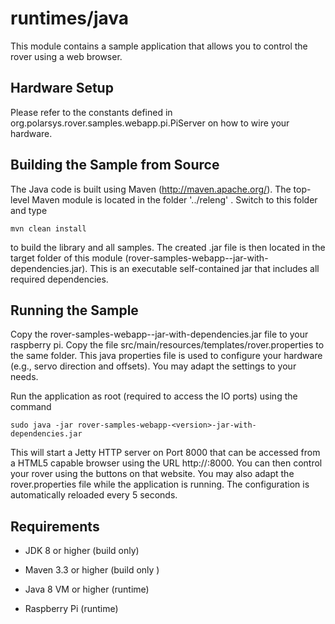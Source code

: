 runtimes/java
=============

This module contains a sample application that allows you to control the rover using a web browser.

Hardware Setup
--------------

Please refer to the constants defined in org.polarsys.rover.samples.webapp.pi.PiServer on how to wire your hardware.


Building the Sample from Source
----------------------------------------

The Java code is built using Maven (http://maven.apache.org/). The top-level Maven module is located in the folder '../releng' . Switch to this folder and type

	mvn clean install 
	
to build the library and all samples. The created .jar file is then located in the target folder of this module 
(rover-samples-webapp-<version>-jar-with-dependencies.jar). This is an executable self-contained jar that includes all required dependencies.


Running the Sample
------------------

Copy the rover-samples-webapp-<version>-jar-with-dependencies.jar file to your raspberry pi. Copy the file src/main/resources/templates/rover.properties to the same folder. This java properties file is used to configure your hardware (e.g., servo direction and offsets). You may adapt the settings to your needs.

Run the application as root (required to access the IO ports) using the command

	sudo java -jar rover-samples-webapp-<version>-jar-with-dependencies.jar
	
This will start a Jetty HTTP server on Port 8000 that can be accessed from a HTML5 capable browser using the URL http://<ip-of-your-raspi>:8000. You can then control your rover using the buttons on that website. You may also adapt the rover.properties file while the application is running. The configuration is automatically reloaded every 5 seconds.

Requirements
------------

 * JDK 8 or higher (build only)
 * Maven 3.3 or higher (build only )
 
 * Java 8 VM or higher (runtime)
 * Raspberry Pi (runtime) 